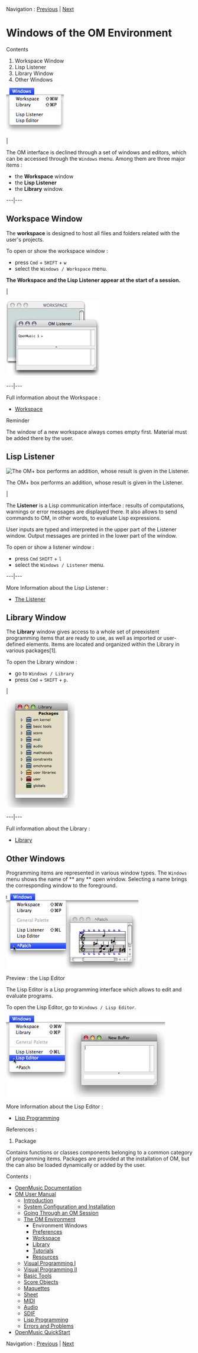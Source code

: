 Navigation : [Previous](Environment "page précédente\(The OM
Environment\)") | [Next](Preferences "page
suivante\(Preferences\)")

# Windows of the OM Environment

Contents

  1. Workspace Window
  2. Lisp Listener
  3. Library Window
  4. Other Windows

![](../res/windowsmenu4.png)

|

The OM interface is declined through a set of windows and editors, which can
be accessed through the `Windows` menu. Among them are three major items :

  * the  **Workspace** window
  * the  **Lisp Listener**
  * the  **Library** window.

  
  
---|---  
  
## Workspace Window

The  **workspace** is designed to host all files and folders related with the
user's projects.

To open or show the workspace window :

  * press `Cmd` \+ `SHIFT` \+ `w`
  * select the `Windows / Workspace` menu.

**The Workspace and the Lisp Listener appear at the start of a session.**

|

![](../res/wkspandlistener2.png)  
  
---|---  
  
Full information about the Workspace :

  * [Workspace](Workspace)

Reminder

The window of a new workspace always comes empty first. Material must be added
there by the user.

## Lisp Listener

![The OM+ box performs an addition, whose result is given in the
Listener.](../res/evalsimplepatch.png)

The OM+ box performs an addition, whose result is given in the Listener.

|

The **Listener** is a Lisp communication interface : results of computations,
warnings or error messages are displayed there. It also allows to send
commands to OM, in other words, to evaluate Lisp expressions.

User inputs are typed and interpreted in the upper part of the Listener
window. Output messages are printed in the lower part of the window.

To open or show a listener window :

  * press `Cmd` `SHIFT` \+ `l`
  * select the `Windows / Listener` menu.

  
  
---|---  
  
More Information about the Lisp Listener :

  * [The Listener](LispListener)

## Library Window

The  **Library** window gives access to a whole set of preexistent programming
items that are ready to use, as well as imported or user-defined elements.
Items are located and organized within the Library in various packages[1].

To open the Library window :

  * go to `Windows / Library`
  * press `Cmd` \+ `SHIFT` \+ `p`.

|

![](../res/libwindow.png)  
  
---|---  
  
Full information about the Library :

  * [Library](Library)

## Other Windows

Programming items are represented in various window types. The `Windows` menu
shows the name of  ** any ** open window. Selecting a name brings the
corresponding window to the foreground.

![](../res/windowsmenu1.png)

Preview : the Lisp Editor

The Lisp Editor is a Lisp programming interface which allows to edit and
evaluate programs.

To open the Lisp Editor, go to `Windows / Lisp Editor`.

![](../res/lispeditor.png)

More Information about the Lisp Editor :

  * [Lisp Programming](Lisp)

References :

  1. Package

Contains functions or classes components belonging to a common category of
programming items. Packages are provided at the installation of OM, but the
can also be loaded dynamically or added by the user.

Contents :

  * [OpenMusic Documentation](OM-Documentation)
  * [OM User Manual](OM-User-Manual)
    * [Introduction](00-Contents)
    * [System Configuration and Installation](Installation)
    * [Going Through an OM Session](Goingthrough)
    * [The OM Environment](Environment)
      * Environment Windows
      * [Preferences](Preferences)
      * [Workspace](Workspace)
      * [Library](Library)
      * [Tutorials](Tutorials)
      * [Resources](resources)
    * [Visual Programming I](BasicVisualProgramming)
    * [Visual Programming II](AdvancedVisualProgramming)
    * [Basic Tools](BasicObjects)
    * [Score Objects](ScoreObjects)
    * [Maquettes](Maquettes)
    * [Sheet](Sheet)
    * [MIDI](MIDI)
    * [Audio](Audio)
    * [SDIF](SDIF)
    * [Lisp Programming](Lisp)
    * [Errors and Problems](errors)
  * [OpenMusic QuickStart](QuickStart-Chapters)

Navigation : [Previous](Environment "page précédente\(The OM
Environment\)") | [Next](Preferences "page
suivante\(Preferences\)")

